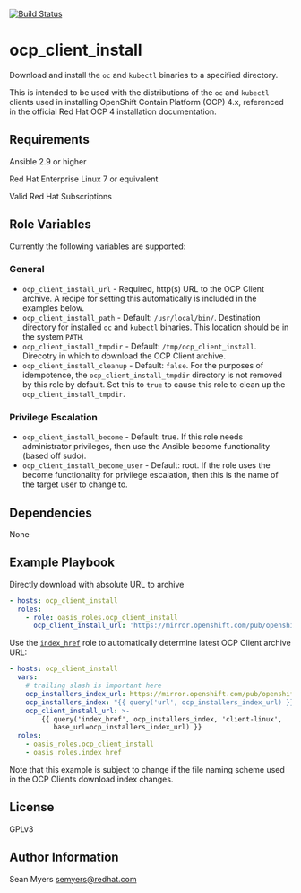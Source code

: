 [![Build Status](https://travis-ci.com/oasis-roles/ocp_client_install.svg?branch=master)](https://travis-ci.com/oasis-roles/ocp_client_install)

ocp_client_install
==================

Download and install the `oc` and `kubectl` binaries to a specified directory.

This is intended to be used with the distributions of the `oc` and `kubectl` clients
used in installing OpenShift Contain Platform (OCP) 4.x, referenced in the official
Red Hat OCP 4 installation documentation.

Requirements
------------

Ansible 2.9 or higher

Red Hat Enterprise Linux 7 or equivalent

Valid Red Hat Subscriptions

Role Variables
--------------

Currently the following variables are supported:

### General

* `ocp_client_install_url` - Required, http(s) URL to the OCP Client archive. A recipe for
  setting this automatically is included in the examples below.
* `ocp_client_install_path` - Default: `/usr/local/bin/`. Destination directory for installed `oc`
   and `kubectl` binaries. This location should be in the system `PATH`.
* `ocp_client_install_tmpdir` - Default: `/tmp/ocp_client_install`. Direcotry in which to download
  the OCP Client archive.
* `ocp_client_install_cleanup` - Default: `false`. For the purposes of idempotence,
  the `ocp_client_install_tmpdir` directory is not removed by this role by default.
  Set this to `true` to cause this role to clean up the `ocp_client_install_tmpdir`.

### Privilege Escalation

* `ocp_client_install_become` - Default: true. If this role needs administrator
  privileges, then use the Ansible become functionality (based off sudo).
* `ocp_client_install_become_user` - Default: root. If the role uses the become
  functionality for privilege escalation, then this is the name of the target
  user to change to.

Dependencies
------------

None

Example Playbook
----------------

Directly download with absolute URL to archive

```yaml
- hosts: ocp_client_install
  roles:
    - role: oasis_roles.ocp_client_install
      ocp_client_install_url: 'https://mirror.openshift.com/pub/openshift-v4/clients/ocp/latest/openshift-client-linux-4.2.4.tar.gz'

```

Use the [`index_href`](https://galaxy.ansible.com/oasis_roles/index_href) role
to automatically determine latest OCP Client archive URL:

```yaml
- hosts: ocp_client_install
  vars:
    # trailing slash is important here
    ocp_installers_index_url: https://mirror.openshift.com/pub/openshift-v4/clients/ocp/latest/
    ocp_installers_index: "{{ query('url', ocp_installers_index_url) }}"
    ocp_client_install_url: >-
        {{ query('index_href', ocp_installers_index, 'client-linux',
           base_url=ocp_installers_index_url) }}
  roles:
    - oasis_roles.ocp_client_install
    - oasis_roles.index_href
```

Note that this example is subject to change if the file naming scheme used in the
OCP Clients download index changes.

License
-------

GPLv3

Author Information
------------------

Sean Myers <semyers@redhat.com>
